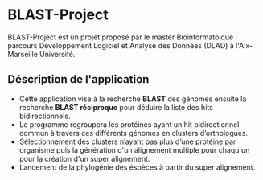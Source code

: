 # BLAST-Project
BLAST-Project est un projet proposé par le master Bioinformatoique parcours Développement Logiciel et Analyse des Données (DLAD) à l'Aix-Marseille Université. 

## Déscription de l'application 
* Cette application vise à la recherche **BLAST** des génomes ensuite la recherche **BLAST réciproque** pour déduire la liste des hits bidirectionnels.  
* Le programme regroupera les protéines ayant un hit bidirectionnel commun à travers ces différents génomes en clusters d’orthologues.
* Sélectionnement des clusters n’ayant pas plus d’une protéine par organisme puis la génération d'un alignement multiple pour chaqu'un pour la création d'un super alignement. 
* Lancement de la phylogénie des éspèces à partir du super alignement. 
